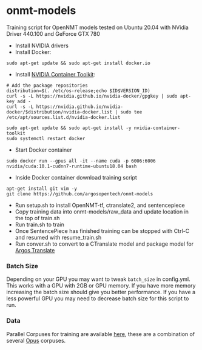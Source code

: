 # onmt-models
Training script for OpenNMT models tested on Ubuntu 20.04 with NVidia Driver 440.100 and GeForce GTX 780

- Install NVIDIA drivers
- Install Docker:
```
sudo apt-get update && sudo apt-get install docker.io
```
- Install [NVIDIA Container Toolkit](https://github.com/NVIDIA/nvidia-docker):
```
# Add the package repositories
distribution=$(. /etc/os-release;echo $ID$VERSION_ID)
curl -s -L https://nvidia.github.io/nvidia-docker/gpgkey | sudo apt-key add -
curl -s -L https://nvidia.github.io/nvidia-docker/$distribution/nvidia-docker.list | sudo tee /etc/apt/sources.list.d/nvidia-docker.list

sudo apt-get update && sudo apt-get install -y nvidia-container-toolkit
sudo systemctl restart docker
```
- Start Docker container 
```
sudo docker run --gpus all -it --name cuda -p 6006:6006 nvidia/cuda:10.1-cudnn7-runtime-ubuntu18.04 bash
```
- Inside Docker container download training script 
```
apt-get install git vim -y
git clone https://github.com/argosopentech/onmt-models
```
- Run setup.sh to install OpenNMT-tf, ctranslate2, and sentencepiece
- Copy training data into onmt-models/raw_data and update location in the top of train.sh
- Run train.sh to train
- Once SentencePiece has finished training can be stopped with Ctrl-C and resumed with resume_train.sh
- Run conver.sh to convert to a CTranslate model and package model for [Argos Translate](https://github.com/argosopentech/argos-translate)

### Batch Size
Depending on your GPU you may want to tweak ```batch_size``` in config.yml. This works with a GPU with 2GB or GPU memory. If you have more memory increasing the batch size should give you better performance. If you have a less powerful GPU you may need to decrease batch size for this script to run.

### Data
Parallel Corpuses for training are available [here](https://drive.google.com/drive/folders/1E_JMvYzP5wLGSF0wAulYNc5xGQHkVrDR?usp=sharing), these are a combination of several [Opus](http://opus.nlpl.eu/) corpuses.
 
